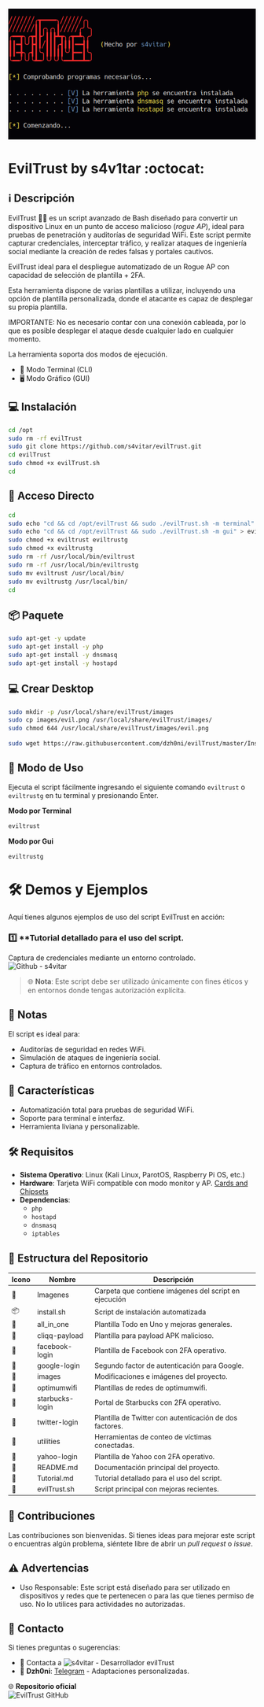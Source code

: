 ﻿![logo](https://github.com/dzh0ni/evilTrust/blob/master/Imagenes/inicio.png)

# EvilTrust by s4v1tar :octocat: 

## :information_source: Descripción 
EvilTrust 🕵️‍♂️ es un script avanzado de Bash diseñado para convertir un dispositivo Linux en un punto de acceso malicioso (*rogue AP*), ideal para pruebas de penetración y auditorías de seguridad WiFi. Este script permite capturar credenciales, interceptar tráfico, y realizar ataques de ingeniería social mediante la creación de redes falsas y portales cautivos.  

EvilTrust ideal para el despliegue automatizado de un Rogue AP con capacidad de selección de plantilla + 2FA.

Esta herramienta dispone de varias plantillas a utilizar, incluyendo una opción de plantilla personalizada, donde el atacante es capaz de desplegar su propia plantilla.

IMPORTANTE: No es necesario contar con una conexión cableada, por lo que es posible desplegar el ataque desde cualquier lado en cualquier momento.

La herramienta soporta dos modos de ejecución.

- 🔧 Modo Terminal (CLI)
- 🖥️ Modo Gráfico (GUI)

## :computer: Instalación
```bash
cd /opt
sudo rm -rf evilTrust
sudo git clone https://github.com/s4vitar/evilTrust.git
cd evilTrust
sudo chmod +x evilTrust.sh
cd
```

## :key: Acceso Directo
```bash
cd 
sudo echo "cd && cd /opt/evilTrust && sudo ./evilTrust.sh -m terminal" > eviltrust
sudo echo "cd && cd /opt/evilTrust && sudo ./evilTrust.sh -m gui" > eviltrustg
sudo chmod +x eviltrust eviltrustg
sudo chmod +x eviltrustg
sudo rm -rf /usr/local/bin/eviltrust
sudo rm -rf /usr/local/bin/eviltrustg
sudo mv eviltrust /usr/local/bin/
sudo mv eviltrustg /usr/local/bin/
cd
```

## :package: Paquete
```bash
sudo apt-get -y update
sudo apt-get install -y php
sudo apt-get install -y dnsmasq
sudo apt-get install -y hostapd
```

## :computer: Crear Desktop
```bash
sudo mkdir -p /usr/local/share/evilTrust/images
sudo cp images/evil.png /usr/local/share/evilTrust/images/
sudo chmod 644 /usr/local/share/evilTrust/images/evil.png
```
```bash
sudo wget https://raw.githubusercontent.com/dzh0ni/evilTrust/master/Install/crear_evilTrust_desktop.sh -O - | sudo bash && sudo rm -rf wget-log*
```

## :rocket: Modo de Uso
  
Ejecuta el script fácilmente ingresando el siguiente comando `eviltrust` o `eviltrustg` en tu terminal y presionando Enter.

**Modo por Terminal**
```bash
eviltrust
```

**Modo por Gui**
```bash
eviltrustg
```

# 🛠️ Demos y Ejemplos

Aquí tienes algunos ejemplos de uso del script EvilTrust en acción:  

### 1️⃣ **Tutorial detallado para el uso del script.
Captura de credenciales mediante un entorno controlado.  
![Github - s4vitar](https://github.com/dzh0ni/evilTrust/blob/master/Tutorial.md/)  

> 🌐 **Nota**: Este script debe ser utilizado únicamente con fines éticos y en entornos donde tengas autorización explícita.

## :bookmark_tabs: Notas
  
El script es ideal para:  
- Auditorías de seguridad en redes WiFi.  
- Simulación de ataques de ingeniería social.  
- Captura de tráfico en entornos controlados.  

## :star2: Características 

- Automatización total para pruebas de seguridad WiFi.  
- Soporte para terminal e interfaz.  
- Herramienta liviana y personalizable.  

## :hammer_and_wrench: Requisitos
 
- **Sistema Operativo**: Linux (Kali Linux, ParotOS, Raspberry Pi OS, etc.)  
- **Hardware**: Tarjeta WiFi compatible con modo monitor y AP. [Cards and Chipsets](https://github.com/v1s1t0r1sh3r3/airgeddon/wiki/Cards%20and%20Chipsets)  
- **Dependencias**: 
  - `php` 
  - `hostapd`  
  - `dnsmasq`  
  - `iptables`  

## 📂 Estructura del Repositorio

| Icono            | Nombre              | Descripción                               |
|------------------|---------------------|-------------------------------------------|
| :file_folder:    | Imagenes            | Carpeta que contiene imágenes del script en ejecución |
| :package:        | install.sh          | Script de instalación automatizada |
| :file_folder:    | all_in_one          | Plantilla Todo en Uno y mejoras generales. |
| :file_folder:    | cliqq-payload       | Plantilla para payload APK malicioso.     |
| :file_folder:    | facebook-login      | Plantilla de Facebook con 2FA operativo. |
| :file_folder:    | google-login        | Segundo factor de autenticación para Google. |
| :file_folder:    | images              | Modificaciones e imágenes del proyecto.   |
| :file_folder:    | optimumwifi         | Plantillas de redes de optimumwifi.       |
| :file_folder:    | starbucks-login     | Portal de Starbucks con 2FA operativo.    |
| :file_folder:    | twitter-login       | Plantilla de Twitter con autenticación de dos factores. |
| :file_folder:    | utilities           | Herramientas de conteo de víctimas conectadas. |
| :file_folder:    | yahoo-login         | Plantilla de Yahoo con 2FA operativo.     |
| :page_facing_up: | README.md           | Documentación principal del proyecto.     |
| :page_facing_up: | Tutorial.md         | Tutorial detallado para el uso del script.|
| :page_facing_up: | evilTrust.sh        | Script principal con mejoras recientes.   |

## :star2: Contribuciones

Las contribuciones son bienvenidas. Si tienes ideas para mejorar este script o encuentras algún problema, siéntete libre de abrir un *pull request* o *issue*.

## :warning: Advertencias

- Uso Responsable: Este script está diseñado para ser utilizado en dispositivos y redes que te pertenecen o para las que tienes permiso de uso. No lo utilices para actividades no autorizadas.

## :email: **Contacto** 
Si tienes preguntas o sugerencias:  
* :busts_in_silhouette: Contacta a ![s4vitar](https://github.com/s4vitar) - Desarrollador evilTrust
* :busts_in_silhouette: **Dzh0ni**: [Telegram](https://t.me/Dzh0ni_Dev) - Adaptaciones personalizadas.  

🌐 **Repositorio oficial**  
![EvilTrust GitHub](https://github.com/s4vitar/evilTrust)
